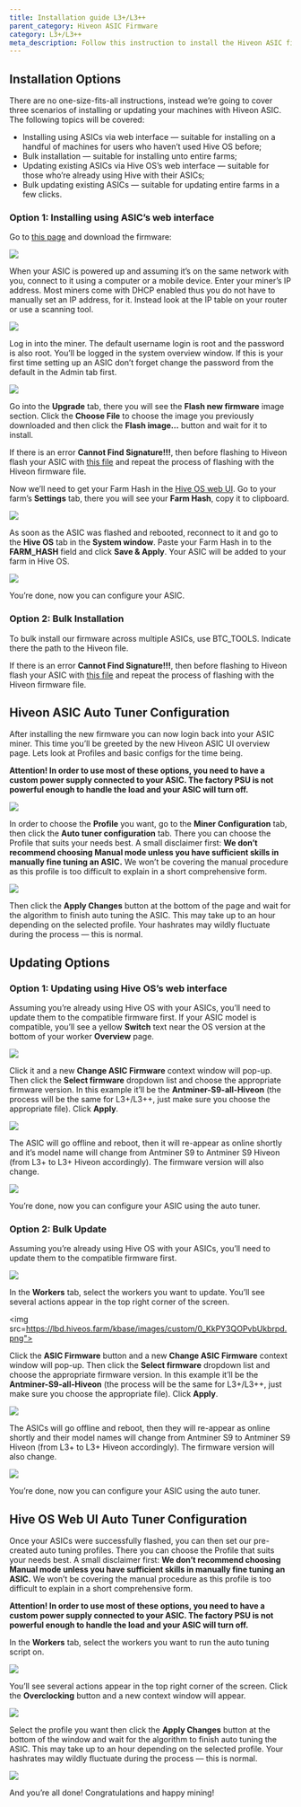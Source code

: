```yaml
---
title: Installation guide L3+/L3++
parent_category: Hiveon ASIC Firmware
category: L3+/L3++
meta_description: Follow this instruction to install the Hiveon ASIC firmware on your Antminer L3+ or Antminer L3++.
---
```


## Installation Options
There are no one-size-fits-all instructions, instead we’re going to cover three scenarios of installing or updating your machines with Hiveon ASIC. The following topics will be covered:

- Installing using ASICs via web interface — suitable for installing on a handful of machines for users who haven’t used Hive OS before;
- Bulk installation — suitable for installing unto entire farms;
- Updating existing ASICs via Hive OS’s web interface — suitable for those who’re already using Hive with their ASICs;
- Bulk updating existing ASICs — suitable for updating entire farms in a few clicks.

### Option 1: Installing using ASIC’s web interface
Go to [this page](https://hiveos.farm/asic/) and download the firmware:

<img src="https://lbd.hiveos.farm/kbase/images/L3+/Screenshot_38.png" />

When your ASIC is powered up and assuming it’s on the same network with you, connect to it using a computer or a mobile device. Enter your miner’s IP address. Most miners come with DHCP enabled thus you do not have to manually set an IP address, for it. Instead look at the IP table on your router or use a scanning tool.

<img src="https://lbd.hiveos.farm/kbase/images/L3+/pasha3.png" />

Log in into the miner. The default username login is root and the password is also root. You’ll be logged in the system overview window. If this is your first time setting up an ASIC don’t forget change the password from the default in the Admin tab first.

<img src="https://lbd.hiveos.farm/kbase/images/custom/0_CPGII9JKr1qVvZOL.png">

Go into the **Upgrade** tab, there you will see the **Flash new firmware** image section. Click the **Choose File** to choose the image you previously downloaded and then click the **Flash image…** button and wait for it to install.

If there is an error **Cannot Find Signature!!!**, then before flashing to Hiveon flash your ASIC with [this file](http://download.hiveos.farm/asic/L3%2B/tools/remsig_L3_for_hiveon.tar.gz)
and repeat the process of flashing with the Hiveon firmware file.

Now we’ll need to get your Farm Hash in the <a href="https://the.hiveos.farm/">Hive OS web UI</a>. Go to your farm’s **Settings** tab, there you will see your **Farm Hash**, copy it to clipboard.

<img src="https://lbd.hiveos.farm/kbase/images/L3+/pasha1.png" />

As soon as the ASIC was flashed and rebooted, reconnect to it and go to the **Hive OS** tab in the **System window**. Paste your Farm Hash in to the **FARM_HASH** field and click **Save & Apply**. Your ASIC will be added to your farm in Hive OS.

<img src="https://lbd.hiveos.farm/kbase/images/L3+/pasha2.png" />

You’re done, now you can configure your ASIC.

### Option 2: Bulk Installation
To bulk install our firmware across multiple ASICs, use BTC_TOOLS. Indicate there the path to the Hiveon file.

If there is an error **Cannot Find Signature!!!**, then before flashing to Hiveon flash your ASIC with [this file](http://download.hiveos.farm/asic/L3%2B/tools/remsig_L3_for_hiveon.tar.gz)
and repeat the process of flashing with the Hiveon firmware file.

## Hiveon ASIC Auto Tuner Configuration
After installing the new firmware you can now login back into your ASIC miner. This time you’ll be greeted by the new Hiveon ASIC UI overview page. Lets look at Profiles and basic configs for the time being.

**Attention! In order to use most of these options, you need to have a custom power supply connected to your ASIC. The factory PSU is not powerful enough to handle the load and your ASIC will turn off.**

<img src="https://lbd.hiveos.farm/kbase/images/custom/0_p_4TaOOpSKRnJPP9.png">

In order to choose the **Profile** you want, go to the **Miner Configuration** tab, then click the **Auto tuner configuration** tab. There you can choose the Profile that suits your needs best. A small disclaimer first: **We don’t recommend choosing Manual mode unless you have sufficient skills in manually fine tuning an ASIC.** We won’t be covering the manual procedure as this profile is too difficult to explain in a short comprehensive form.

<img src="https://lbd.hiveos.farm/kbase/images/custom/0_pNPYfVdlrcuFH7fg.png">

Then click the **Apply Changes** button at the bottom of the page and wait for the algorithm to finish auto tuning the ASIC. This may take up to an hour depending on the selected profile. Your hashrates may wildly fluctuate during the process — this is normal.

## Updating Options

### Option 1: Updating using Hive OS’s web interface
Assuming you’re already using Hive OS with your ASICs, you’ll need to update them to the compatible firmware first. If your ASIC model is compatible, you’ll see a yellow **Switch** text near the OS version at the bottom of your worker **Overview** page.

<img src="https://lbd.hiveos.farm/kbase/images/custom/0_SY96QIG33Br2aa8_.png">

Click it and a new **Change ASIC Firmware** context window will pop-up. Then click the **Select firmware** dropdown list and choose the appropriate firmware version. In this example it’ll be the **Antminer-S9-all-Hiveon** (the process will be the same for L3+/L3++, just make sure you choose the appropriate file). Click **Apply**.

<img src="https://lbd.hiveos.farm/kbase/images/custom/0_ssmeT6INSpHJgLKg.png">

The ASIC will go offline and reboot, then it will re-appear as online shortly and it’s model name will change from Antminer S9 to Antminer S9 Hiveon (from L3+ to L3+ Hiveon accordingly). The firmware version will also change.

<img src="https://lbd.hiveos.farm/kbase/images/custom/0_lp4ZUANA-e0btQfk.png">

You’re done, now you can configure your ASIC using the auto tuner.

### Option 2: Bulk Update
Assuming you’re already using Hive OS with your ASICs, you’ll need to update them to the compatible firmware first.

<img src="https://lbd.hiveos.farm/kbase/images/custom/0_6FpiMVYCUCghtbC1.png">

In the **Workers** tab, select the workers you want to update. You’ll see several actions appear in the top right corner of the screen.

<img src=https://lbd.hiveos.farm/kbase/images/custom/0_KkPY3QOPvbUkbrpd.png">

Click the **ASIC Firmware** button and a new **Change ASIC Firmware** context window will pop-up. Then click the **Select firmware** dropdown list and choose the appropriate firmware version. In this example it’ll be the **Antminer-S9-all-Hiveon** (the process will be the same for L3+/L3++, just make sure you choose the appropriate file). Click **Apply**.

<img src="https://lbd.hiveos.farm/kbase/images/custom/0_AWw3uCKwWV_jvxNB.png">

The ASICs will go offline and reboot, then they will re-appear as online shortly and their model names will change from Antminer S9 to Antminer S9 Hiveon (from L3+ to L3+ Hiveon accordingly). The firmware version will also change.

<img src="https://lbd.hiveos.farm/kbase/images/custom/0_869YrhWn8EAKGOhz.png">

You’re done, now you can configure your ASIC using the auto tuner.

## Hive OS Web UI Auto Tuner Configuration
Once your ASICs were successfully flashed, you can then set our pre-created auto tuning profiles. There you can choose the Profile that suits your needs best. A small disclaimer first: **We don’t recommend choosing Manual mode unless you have sufficient skills in manually fine tuning an ASIC.** We won’t be covering the manual procedure as this profile is too difficult to explain in a short comprehensive form.

**Attention! In order to use most of these options, you need to have a custom power supply connected to your ASIC. The factory PSU is not powerful enough to handle the load and your ASIC will turn off.**

In the **Workers** tab, select the workers you want to run the auto tuning script on.

<img src="https://lbd.hiveos.farm/kbase/images/custom/0_VaoCeqoiLP3rbK8k.png">

You’ll see several actions appear in the top right corner of the screen. Click the **Overclocking** button and a new context window will appear.

<img src="https://lbd.hiveos.farm/kbase/images/custom/0_OGNBrUL3NWFR-CVn.png">

Select the profile you want then click the **Apply Changes** button at the bottom of the window and wait for the algorithm to finish auto tuning the ASIC. This may take up to an hour depending on the selected profile. Your hashrates may wildly fluctuate during the process — this is normal.

<img src="https://lbd.hiveos.farm/kbase/images/custom/0_RYEhl5muvMs9S8su.png">

And you’re all done! Congratulations and happy mining!
